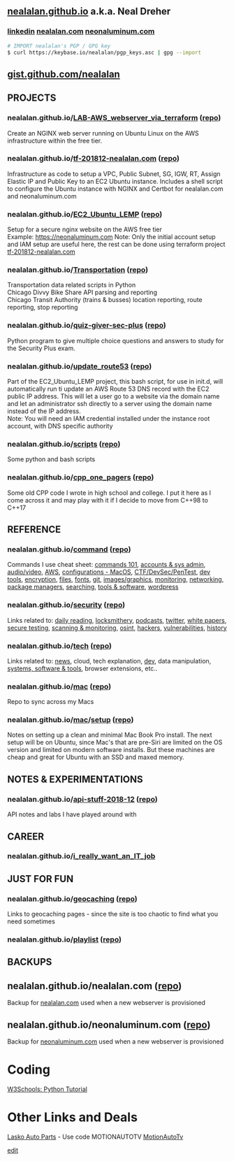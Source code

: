 ## [nealalan.github.io](https://nealalan.github.io) a.k.a. Neal Dreher 

### [linkedin](https://www.linkedin.com/in/nealdreher) [nealalan.com](http://nealalan.com) [neonaluminum.com](https://neonaluminum.com)
```bash
# IMPORT nealalan's PGP / GPG key
$ curl https://keybase.io/nealalan/pgp_keys.asc | gpg --import
```

## [gist.github.com/nealalan](https://gist.github.com/nealalan)

## PROJECTS

### nealalan.github.io/[LAB-AWS_webserver_via_terraform](https://nealalan.github.io/LAB-AWS_webserver_via_terraform) ([repo](https://github.com/nealalan/LAB-AWS_webserver_via_terraform))
Create an NGINX web server running on Ubuntu Linux on the AWS infrastructure within the free tier.

### nealalan.github.io/[tf-201812-nealalan.com](https://nealalan.github.io/tf-201812-nealalan.com/) ([repo](https://github.com/nealalan/tf-201812-nealalan.com))
Infrastructure as code to setup a VPC, Public Subnet, SG, IGW, RT, Assign Elastic IP and Public Key to an EC2 Ubuntu instance. Includes a shell script to configure the Ubuntu instance with NGINX and Certbot for nealalan.com and neonaluminum.com 

### nealalan.github.io/[EC2_Ubuntu_LEMP](https://nealalan.github.io/EC2_Ubuntu_LEMP) ([repo](https://github.com/nealalan/EC2_Ubuntu_LEMP))
Setup for a secure nginx website on the AWS free tier<br>
Example: https://neonaluminum.com
Note: Only the initial account setup and IAM setup are useful here, the rest can be done using terraform project [tf-201812-nealalan.com](https://nealalan.github.io/tf-201812-nealalan.com/)

### nealalan.github.io/[Transportation](https://nealalan.github.io/Transportation) ([repo](https://github.com/nealalan/Transportation))
Transportation data related scripts in Python<br>
Chicago Divvy Bike Share API parsing and reporting<br>
Chicago Transit Authority (trains & busses) location reporting, route reporting, stop reporting

### nealalan.github.io/[quiz-giver-sec-plus](https://nealalan.github.io/quiz-giver-sec-plus) ([repo](https://github.com/nealalan/quiz-giver-sec-plus))
Python program to give multiple choice questions and answers to study for the Security Plus exam.

### nealalan.github.io/[update_route53](https://nealalan.github.io/update_route53) ([repo](https://github.com/nealalan/update_route53))
Part of the EC2_Ubuntu_LEMP project, this bash script, for use in init.d, will automatically run ti update an AWS Route 53 DNS record with the EC2 public IP address. This will let a user go to a website via the domain name and let an administrator ssh directly to a server using the domain name instead of the IP address.<br>
Note: You will need an IAM credential installed under the instance root account, with DNS specific authority

### nealalan.github.io/[scripts](https://nealalan.github.io/scripts) ([repo](https://github.com/nealalan/scripts))
Some python and bash scripts

### nealalan.github.io/[cpp_one_pagers](https://nealalan.github.io/cpp_one_pagers) ([repo](https://github.com/nealalan/cpp_one_pagers))
Some old CPP code I wrote in high school and college. I put it here as I come across it and may play with it if I decide to move from C++98 to C++17



## REFERENCE 

### nealalan.github.io/[command](https://nealalan.github.io/command) ([repo](https://github.com/nealalan/command))
Commands I use cheat sheet: [commands 101](https://github.com/nealalan/command#commands-101), [accounts & sys admin](https://github.com/nealalan/command#accounts--sys-administration), [audio/video](https://github.com/nealalan/command#audio--video), [AWS](https://github.com/nealalan/command#aws), [configurations - MacOS](https://github.com/nealalan/command#configurations), [CTF/DevSec/PenTest](https://github.com/nealalan/command#ctf--devsec--pentest), [dev tools](https://github.com/nealalan/command#dev-tools-code--scripting), [encryption](https://github.com/nealalan/command#encryption), [files](https://nealalan.github.io/command/#files), [fonts](https://github.com/nealalan/command#fonts), [git](https://nealalan.github.io/command/#git--github--hub), [images/graphics](https://github.com/nealalan/command#images--graphics), [monitoring](https://github.com/nealalan/command#monitoring), [networking](https://nealalan.github.io/command/#networking), [package managers](https://github.com/nealalan/command#package-managers), [searching](https://nealalan.github.io/command/#searching), [tools & software](https://github.com/nealalan/command#tools--software), [wordpress](https://nealalan.github.io/command/#wordpress)

### nealalan.github.io/[security](https://nealalan.github.io/security) ([repo](https://github.com/nealalan/security))
Links related to: [daily reading](https://nealalan.github.io/security/#daily-reading), [locksmithery](https://nealalan.github.io/security/#locksmithery), [podcasts](https://nealalan.github.io/security/#podcasts), [twitter](https://nealalan.github.io/security/#twitter), [white papers](https://nealalan.github.io/security/#whitepapers--writeups), [secure testing](https://nealalan.github.io/security/#testing), [scanning & monitoring](https://nealalan.github.io/security/#scanning--monitoring), [osint](https://nealalan.github.io/security/#osint), [hackers](https://nealalan.github.io/security/#hackers), [vulnerabilities](https://nealalan.github.io/security/#vulnerabilities), [history](https://nealalan.github.io/security/#history)

### nealalan.github.io/[tech](https://nealalan.github.io/tech) ([repo](https://github.com/nealalan/tech))
Links related to: [news](https://nealalan.github.io/command/#general-news), cloud, tech explanation, [dev](https://nealalan.github.io/command/#development), data manipulation, [systems, software & tools](https://nealalan.github.io/command/#systems-software--tools), browser extensions, etc..

### nealalan.github.io/[mac](https://nealalan.github.io/mac) ([repo](https://github.com/nealalan/mac))
Repo to sync across my Macs

### nealalan.github.io/[mac](https://nealalan.github.io/mac)/[setup](https://nealalan.github.io/mac/setup) ([repo](https://github.com/nealalan/mac/tree/master/setup))
Notes on setting up a clean and minimal Mac Book Pro install. The next setup will be on Ubuntu, since Mac's that are pre-Siri are limited on the OS version and limited on modern software installs. But these machines are cheap and great for Ubuntu with an SSD and maxed memory.



## NOTES & EXPERIMENTATIONS

### nealalan.github.io/[api-stuff-2018-12](https://github.com/nealalan/api-stuff-201812) ([repo](https://github.com/nealalan/api-stuff-2018-12))
API notes and labs I have played around with



## CAREER

### nealalan.github.io/[i_really_want_an_IT_job](https://nealalan.github.io/i_really_want_an_IT_job)



## JUST FOR FUN

### nealalan.github.io/[geocaching](https://nealalan.github.io/geocaching) ([repo](https://github.com/nealalan/geocaching))
Links to geocaching pages - since the site is too chaotic to find what you need sometimes

### nealalan.github.io/[playlist](https://nealalan.github.io/playlist) ([repo](https://github.com/nealalan.github.io/playlist))



## BACKUPS

## nealalan.github.io/nealalan.com ([repo](https://github.com/nealalan/nealalan.com))
Backup for [nealalan.com](https://nealalan.com) used when a new webserver is provisioned

## nealalan.github.io/neonaluminum.com ([repo](https://github.com/nealalan/neonaluminum.com))
Backup for [neonaluminum.com](https://neonaluminum.com) used when a new webserver is provisioned



# Coding
[W3Schools: Python Tutorial](https://www.w3schools.com/python/default.asp)
# Other Links and Deals
[Lasko Auto Parts](https://www.lascoautoparts.com/) - Use code MOTIONAUTOTV [MotionAutoTv](https://www.youtube.com/channel/UCAPTWfGyjd_BCQFSblGUENQ)


[edit](https://github.com/nealalan/nealalan.github.io/edit/master/README.md)

